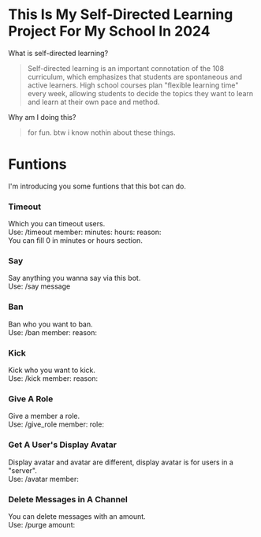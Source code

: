 # This Is My Self-Directed Learning Project For My School In 2024
What is self-directed learning? <br />
> Self-directed learning is an important connotation of the 108 curriculum, which emphasizes that students are spontaneous and active learners. High school courses plan "flexible learning time" every week, allowing students to decide the topics they want to learn and learn at their own pace and method.<br />

Why am I doing this?<br />
> for fun. btw i know nothin about these things.

# Funtions
I'm introducing you some funtions that this bot can do.
### Timeout
Which you can timeout users. <br />
Use: /timeout member: minutes: hours: reason: <br />
You can fill 0 in minutes or hours section. 
### Say
Say anything you wanna say via this bot. <br />
Use: /say message
### Ban
Ban who you want to ban. <br />
Use: /ban member: reason:
### Kick
Kick who you want to kick. <br />
Use: /kick member: reason:
### Give A Role
Give a member a role. <br />
Use: /give_role member: role:
### Get A User's Display Avatar
Display avatar and avatar are different, display avatar is for users in a "server". <br />
Use: /avatar member:
### Delete Messages in A Channel
You can delete messages with an amount. <br />
Use: /purge amount:
